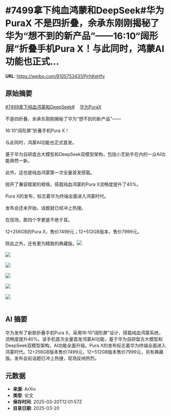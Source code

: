 # #7499拿下纯血鸿蒙和DeepSeek#华为PuraX 不是四折叠，余承东刚刚揭秘了华为“想不到的新产品”——16:10“阔形屏”折叠手机Pura X！与此同时，鸿蒙AI功能也正式...

**URL**: https://weibo.com/6105753431/PjrhKeHfy

## 原始摘要

<a href="https://m.weibo.cn/search?containerid=231522type%3D1%26t%3D10%26q%3D%237499%E6%8B%BF%E4%B8%8B%E7%BA%AF%E8%A1%80%E9%B8%BF%E8%92%99%E5%92%8CDeepSeek%23&amp;extparam=%237499%E6%8B%BF%E4%B8%8B%E7%BA%AF%E8%A1%80%E9%B8%BF%E8%92%99%E5%92%8CDeepSeek%23" data-hide=""><span class="surl-text">#7499拿下纯血鸿蒙和DeepSeek#</span></a><a href="https://m.weibo.cn/p/index?extparam=%E5%8D%8E%E4%B8%BAPuraX&amp;containerid=1008083ececec34a5692ee4c5fe9b4aa134882" data-hide=""><span class="url-icon"><img style="width: 1rem;height: 1rem" src="https://n.sinaimg.cn/photo/5213b46e/20180926/timeline_card_small_super_default.png" referrerpolicy="no-referrer"></span><span class="surl-text">华为PuraX</span></a> <br><br>不是四折叠，余承东刚刚揭秘了华为“想不到的新产品”——<br><br>16:10“阔形屏”折叠手机Pura X！<br><br>与此同时，鸿蒙AI功能也正式首发。<br><br>基于华为自研盘古大模型和DeepSeek双模型架构，包括小艺助手在内的一众AI功能焕然一新。<br><br>此外，这也是纯血鸿蒙第一次全量首发搭载。<br><br>抛开了兼容框架的桎梏，搭载纯血鸿蒙的Pura X流畅度提升了40%。<br><br>Pura X的发布，标志着华为终端全面进入鸿蒙时代。<br><br>发布会还未开始，话题就已经冲上热搜。<br><br>在现场，那四个字更是不绝于耳。<br><br>12+256GB的Pura X，售价7499元；12+512GB版本，售价7999元。<br><br>除此之外，还有更为精致的典藏版。<img style="" src="https://tvax2.sinaimg.cn/large/006Fd7o3gy1hznl2k28t1j30u00miwno.jpg" referrerpolicy="no-referrer"><br><br><img style="" src="https://tvax4.sinaimg.cn/large/006Fd7o3gy1hznl2mvi35j30u00migui.jpg" referrerpolicy="no-referrer"><br><br><img style="" src="https://tvax4.sinaimg.cn/large/006Fd7o3gy1hznl2pqsy6j30u00mi7kb.jpg" referrerpolicy="no-referrer"><br><br><img style="" src="https://tvax4.sinaimg.cn/large/006Fd7o3gy1hznl2t0d43j30u00min4w.jpg" referrerpolicy="no-referrer"><br><br><img style="" src="https://tvax3.sinaimg.cn/large/006Fd7o3gy1hznl2wcjnbj30u00migu9.jpg" referrerpolicy="no-referrer"><br><br><img style="" src="https://tvax3.sinaimg.cn/large/006Fd7o3gy1hznl305bw1j30u00mi14q.jpg" referrerpolicy="no-referrer"><br><br>

## AI 摘要

华为发布了新款折叠手机Pura X，采用16:10“阔形屏”设计，搭载纯血鸿蒙系统，流畅度提升40%。该手机首次全量首发鸿蒙AI功能，基于华为自研盘古大模型和DeepSeek双模型架构，AI功能全面升级。Pura X的发布标志着华为终端全面进入鸿蒙时代。12+256GB版本售价7499元，12+512GB版本售价7999元，另有典藏版。发布会前话题已冲上热搜，现场反响热烈。

## 元数据

- **来源**: ArXiv
- **类型**: 论文
- **保存时间**: 2025-03-20T12:01:57Z
- **目录日期**: 2025-03-20
